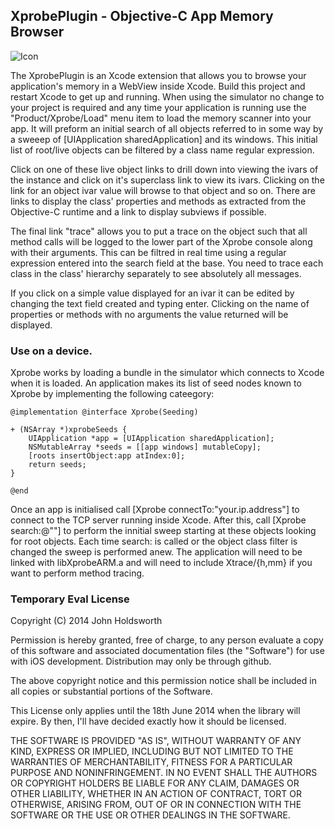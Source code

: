 ## XprobePlugin - Objective-C App Memory Browser

![Icon](http://injectionforxcode.johnholdsworth.com/xprobe.png)

The XprobePlugin is an Xcode extension that allows you to browse your application's memory in a 
WebView inside Xcode. Build this project and restart Xcode to get up and running. When using the simulator
no change to your project is required and any time your application is running use the "Product/Xprobe/Load"
menu item to load the memory scanner into your app. It will preform an initial search of all objects referred
to in some way by a sweeep of [UIApplication sharedApplication] and its windows. This initial
list of root/live objects can be filtered by a class name regular expression.

Click on one of these live object links to drill down into viewing the ivars of the instance
and click on it's superclass link to view its ivars. Clicking on the link for an object ivar
value will browse to that object and so on. There are links to display the class' properties
and methods as extracted from the Objective-C runtime and a link to display subviews if possible.

The final link "trace" allows you to put a trace on the object such that all method calls will be
logged to the lower part of the Xprobe console along with their arguments. This can be filtred
in real time using a regular expression entered into the search field at the base. You need to
trace each class in the class' hierarchy separately to see absolutely all messages.

If you click on a simple value displayed for an ivar it can be edited by changing the text field
created and typing enter. Clicking on the name of properties or methods with no arguments the
value returned will be displayed.

### Use on a device.

Xprobe works by loading a bundle in the simulator which connects to Xcode when it is loaded.
An application makes its list of seed nodes known to Xprobe by implementing the following cateegory:

    @implementation @interface Xprobe(Seeding)

    + (NSArray *)xprobeSeeds {
        UIApplication *app = [UIApplication sharedApplication];
        NSMutableArray *seeds = [[app windows] mutableCopy];
        [roots insertObject:app atIndex:0];
        return seeds;
    }

    @end
    
Once an app is initialised call [Xprobe connectTo:"your.ip.address"] to connect to the
TCP server running inside Xcode. After this, call [Xprobe search:@""] to perform
the innitial sweep starting at these objects looking for root objects. Each time search:
is called or the object class filter is changed the sweep is performed anew. The application 
will need to be linked with libXprobeARM.a and will need to include Xtrace/{h,mm} if you want
to perform method tracing.

### Temporary Eval License

Copyright (C) 2014 John Holdsworth

Permission is hereby granted, free of charge, to any person evaluate a copy of this software and associated
documentation files (the "Software") for use with iOS development. Distribution may only be through github.

The above copyright notice and this permission notice shall be included in all copies or substantial 
portions of the Software.

This License only applies until the 18th June 2014 when the library will expire. By then, I'll have decided 
exactly how it should be licensed.

THE SOFTWARE IS PROVIDED "AS IS", WITHOUT WARRANTY OF ANY KIND, EXPRESS OR IMPLIED, INCLUDING BUT NOT 
LIMITED TO THE WARRANTIES OF MERCHANTABILITY, FITNESS FOR A PARTICULAR PURPOSE AND NONINFRINGEMENT. 
IN NO EVENT SHALL THE AUTHORS OR COPYRIGHT HOLDERS BE LIABLE FOR ANY CLAIM, DAMAGES OR OTHER LIABILITY, 
WHETHER IN AN ACTION OF CONTRACT, TORT OR OTHERWISE, ARISING FROM, OUT OF OR IN CONNECTION WITH THE 
SOFTWARE OR THE USE OR OTHER DEALINGS IN THE SOFTWARE.
